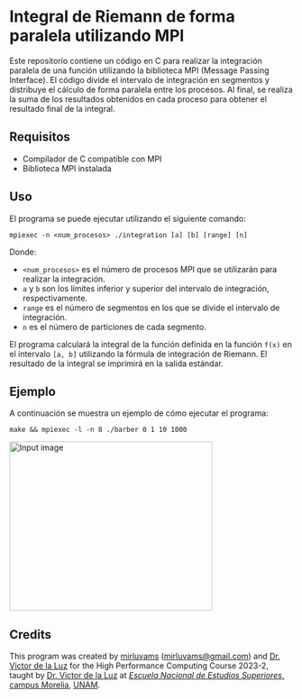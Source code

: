 # Integral de Riemann de forma paralela utilizando MPI

Este repositorio contiene un código en C para realizar la integración paralela de una función utilizando la biblioteca MPI (Message Passing Interface). El código divide el intervalo de integración en segmentos y distribuye el cálculo de forma paralela entre los procesos. Al final, se realiza la suma de los resultados obtenidos en cada proceso para obtener el resultado final de la integral.

## Requisitos

- Compilador de C compatible con MPI
- Biblioteca MPI instalada

## Uso

El programa se puede ejecutar utilizando el siguiente comando:

```
mpiexec -n <num_procesos> ./integration [a] [b] [range] [n]
```

Donde:
- `<num_procesos>` es el número de procesos MPI que se utilizarán para realizar la integración.
- `a` y `b` son los límites inferior y superior del intervalo de integración, respectivamente.
- `range` es el número de segmentos en los que se divide el intervalo de integración.
- `n` es el número de particiones de cada segmento.

El programa calculará la integral de la función definida en la función `f(x)` en el intervalo `[a, b]` utilizando la fórmula de integración de Riemann. El resultado de la integral se imprimirá en la salida estándar.

## Ejemplo

A continuación se muestra un ejemplo de cómo ejecutar el programa:

``` make && mpiexec -l -n 8 ./barber 0 1 10 1000 ```

<img src="/result.png" alt="Input image" width="360" height="300"/>

## Credits

This program was created by [mirluvams](https://github.com/mirluvams) ([mirluvams@gmail.com](mailto:mirluvams@gmail.com)) and [Dr. Victor de la Luz](https://github.com/itztli) for the High Performance Computing Course 2023-2, taught by [Dr. Victor de la Luz](https://github.com/itztli) at [*Escuela Nacional de Estudios Superiores*, campus Morelia](https://www.enesmorelia.unam.mx/), [UNAM](https://www.unam.mx/).
